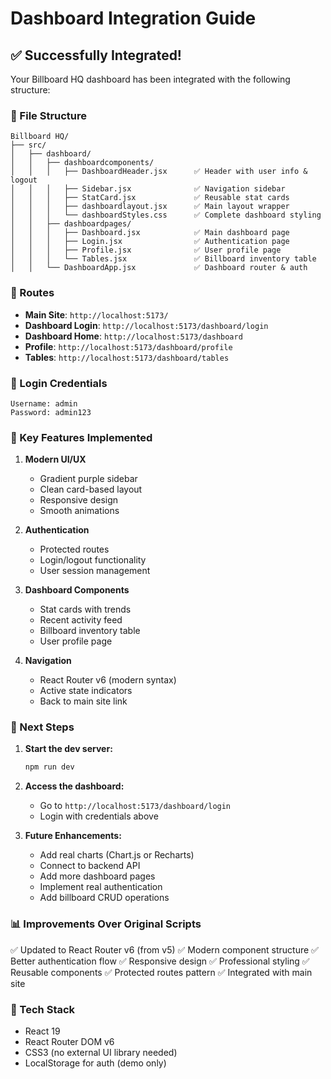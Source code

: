 # Dashboard Integration Guide

## ✅ Successfully Integrated!

Your Billboard HQ dashboard has been integrated with the following structure:

### 📁 File Structure
```
Billboard HQ/
├── src/
│   ├── dashboard/
│   │   ├── dashboardcomponents/
│   │   │   ├── DashboardHeader.jsx      ✅ Header with user info & logout
│   │   │   ├── Sidebar.jsx              ✅ Navigation sidebar
│   │   │   ├── StatCard.jsx             ✅ Reusable stat cards
│   │   │   ├── dashboardlayout.jsx      ✅ Main layout wrapper
│   │   │   └── dashboardStyles.css      ✅ Complete dashboard styling
│   │   ├── dashboardpages/
│   │   │   ├── Dashboard.jsx            ✅ Main dashboard page
│   │   │   ├── Login.jsx                ✅ Authentication page
│   │   │   ├── Profile.jsx              ✅ User profile page
│   │   │   └── Tables.jsx               ✅ Billboard inventory table
│   │   └── DashboardApp.jsx             ✅ Dashboard router & auth
```

### 🔗 Routes

- **Main Site**: `http://localhost:5173/`
- **Dashboard Login**: `http://localhost:5173/dashboard/login`
- **Dashboard Home**: `http://localhost:5173/dashboard`
- **Profile**: `http://localhost:5173/dashboard/profile`
- **Tables**: `http://localhost:5173/dashboard/tables`

### 🔐 Login Credentials

```
Username: admin
Password: admin123
```

### 🎨 Key Features Implemented

1. **Modern UI/UX**
   - Gradient purple sidebar
   - Clean card-based layout
   - Responsive design
   - Smooth animations

2. **Authentication**
   - Protected routes
   - Login/logout functionality
   - User session management

3. **Dashboard Components**
   - Stat cards with trends
   - Recent activity feed
   - Billboard inventory table
   - User profile page

4. **Navigation**
   - React Router v6 (modern syntax)
   - Active state indicators
   - Back to main site link

### 🚀 Next Steps

1. **Start the dev server:**
   ```bash
   npm run dev
   ```

2. **Access the dashboard:**
   - Go to `http://localhost:5173/dashboard/login`
   - Login with credentials above

3. **Future Enhancements:**
   - Add real charts (Chart.js or Recharts)
   - Connect to backend API
   - Add more dashboard pages
   - Implement real authentication
   - Add billboard CRUD operations

### 📊 Improvements Over Original Scripts

✅ Updated to React Router v6 (from v5)
✅ Modern component structure
✅ Better authentication flow
✅ Responsive design
✅ Professional styling
✅ Reusable components
✅ Protected routes pattern
✅ Integrated with main site

### 🔧 Tech Stack

- React 19
- React Router DOM v6
- CSS3 (no external UI library needed)
- LocalStorage for auth (demo only)
